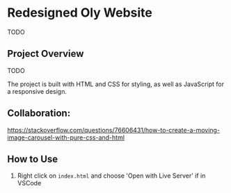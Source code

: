 # Redesigned Oly Website

TODO

## Project Overview

TODO

The project is built with HTML and CSS for styling, as well as JavaScript for a responsive design.

## Collaboration:

https://stackoverflow.com/questions/76606431/how-to-create-a-moving-image-carousel-with-pure-css-and-html

## How to Use

1. Right click on `index.html` and choose 'Open with Live Server' if in VSCode
